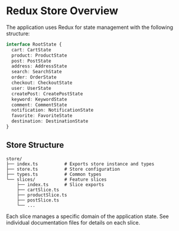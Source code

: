 # Redux Store Overview

The application uses Redux for state management with the following structure:

```typescript
interface RootState {
  cart: CartState
  product: ProductState
  post: PostState
  address: AddressState
  search: SearchState
  order: OrderState
  checkout: CheckoutState
  user: UserState
  createPost: CreatePostState
  keyword: KeywordState
  comment: CommentState
  notification: NotificationState
  favorite: FavoriteState
  destination: DestinationState
}
```

## Store Structure

```
store/
├── index.ts          # Exports store instance and types
├── store.ts          # Store configuration
├── types.ts          # Common types
└── slices/           # Feature slices
    ├── index.ts      # Slice exports
    ├── cartSlice.ts
    ├── productSlice.ts
    ├── postSlice.ts
    └── ...
```

Each slice manages a specific domain of the application state. See individual documentation files for details on each slice.